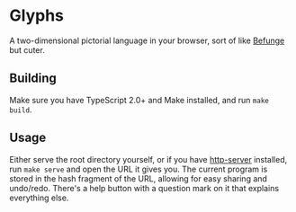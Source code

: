 # Glyphs

A two-dimensional pictorial language in your browser, sort of like [Befunge](https://esolangs.org/wiki/Befunge) but cuter.

## Building

Make sure you have TypeScript 2.0+ and Make installed, and run `make build`.

## Usage

Either serve the root directory yourself, or if you have [http-server](https://github.com/indexzero/http-server) installed, run `make serve` and open the URL it gives you. The current program is stored in the hash fragment of the URL, allowing for easy sharing and undo/redo. There's a help button with a question mark on it that explains everything else.

